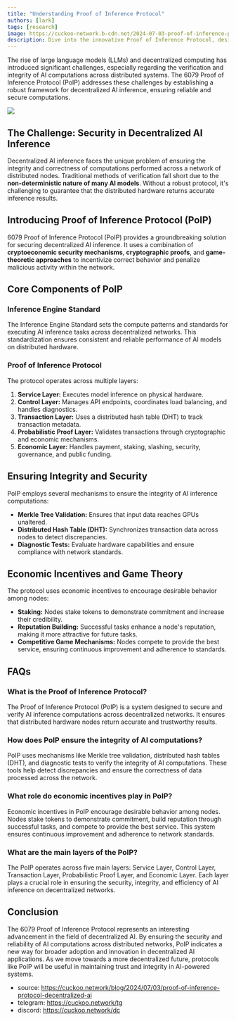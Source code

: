 ```yaml
---
title: "Understanding Proof of Inference Protocol"
authors: [lark]
tags: [research]
image: https://cuckoo-network.b-cdn.net/2024-07-03-proof-of-inference-protocol-decentralized-ai.webp
description: Dive into the innovative Proof of Inference Protocol, designed to secure and verify AI inference on decentralized networks. Learn how this protocol addresses the unique challenges of distributed AI compute.
---
```


The rise of large language models (LLMs) and decentralized computing has introduced significant challenges, especially regarding the verification and integrity of AI computations across distributed systems. The 6079 Proof of Inference Protocol (PoIP) addresses these challenges by establishing a robust framework for decentralized AI inference, ensuring reliable and secure computations.

![](https://cuckoo-network.b-cdn.net/2024-07-03-proof-of-inference-protocol-decentralized-ai.webp)

## The Challenge: Security in Decentralized AI Inference

Decentralized AI inference faces the unique problem of ensuring the integrity and correctness of computations performed across a network of distributed nodes. Traditional methods of verification fall short due to the **non-deterministic nature of many AI models**. Without a robust protocol, it's challenging to guarantee that the distributed hardware returns accurate inference results.

## Introducing Proof of Inference Protocol (PoIP)

6079 Proof of Inference Protocol (PoIP) provides a groundbreaking solution for securing decentralized AI inference. It uses a combination of **cryptoeconomic security mechanisms**, **cryptographic proofs**, and **game-theoretic approaches** to incentivize correct behavior and penalize malicious activity within the network.

## Core Components of PoIP

### Inference Engine Standard

The Inference Engine Standard sets the compute patterns and standards for executing AI inference tasks across decentralized networks. This standardization ensures consistent and reliable performance of AI models on distributed hardware.

### Proof of Inference Protocol

The protocol operates across multiple layers:

1. **Service Layer:** Executes model inference on physical hardware.
2. **Control Layer:** Manages API endpoints, coordinates load balancing, and handles diagnostics.
3. **Transaction Layer:** Uses a distributed hash table (DHT) to track transaction metadata.
4. **Probabilistic Proof Layer:** Validates transactions through cryptographic and economic mechanisms.
5. **Economic Layer:** Handles payment, staking, slashing, security, governance, and public funding.

## Ensuring Integrity and Security

PoIP employs several mechanisms to ensure the integrity of AI inference computations:

- **Merkle Tree Validation:** Ensures that input data reaches GPUs unaltered.
- **Distributed Hash Table (DHT):** Synchronizes transaction data across nodes to detect discrepancies.
- **Diagnostic Tests:** Evaluate hardware capabilities and ensure compliance with network standards.

## Economic Incentives and Game Theory

The protocol uses economic incentives to encourage desirable behavior among nodes:

- **Staking:** Nodes stake tokens to demonstrate commitment and increase their credibility.
- **Reputation Building:** Successful tasks enhance a node's reputation, making it more attractive for future tasks.
- **Competitive Game Mechanisms:** Nodes compete to provide the best service, ensuring continuous improvement and adherence to standards.

## FAQs

### What is the Proof of Inference Protocol?

The Proof of Inference Protocol (PoIP) is a system designed to secure and verify AI inference computations across decentralized networks. It ensures that distributed hardware nodes return accurate and trustworthy results.

### How does PoIP ensure the integrity of AI computations?

PoIP uses mechanisms like Merkle tree validation, distributed hash tables (DHT), and diagnostic tests to verify the integrity of AI computations. These tools help detect discrepancies and ensure the correctness of data processed across the network.

### What role do economic incentives play in PoIP?

Economic incentives in PoIP encourage desirable behavior among nodes. Nodes stake tokens to demonstrate commitment, build reputation through successful tasks, and compete to provide the best service. This system ensures continuous improvement and adherence to network standards.

### What are the main layers of the PoIP?

The PoIP operates across five main layers: Service Layer, Control Layer, Transaction Layer, Probabilistic Proof Layer, and Economic Layer. Each layer plays a crucial role in ensuring the security, integrity, and efficiency of AI inference on decentralized networks.

## Conclusion

The 6079 Proof of Inference Protocol represents an interesting advancement in the field of decentralized AI. By ensuring the security and reliability of AI computations across distributed networks, PoIP indicates a new way for broader adoption and innovation in decentralized AI applications. As we move towards a more decentralized future, protocols like PoIP will be useful in maintaining trust and integrity in AI-powered systems.

- source: https://cuckoo.network/blog/2024/07/03/proof-of-inference-protocol-decentralized-ai
- telegram: https://cuckoo.network/tg
- discord: https://cuckoo.network/dc
